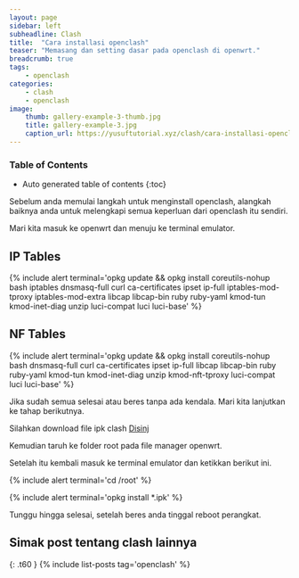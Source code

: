 ```yaml
---
layout: page
sidebar: left
subheadline: Clash
title:  "Cara installasi openclash"
teaser: "Memasang dan setting dasar pada openclash di openwrt."
breadcrumb: true
tags:
    - openclash
categories:
    - clash
    - openclash
image:
    thumb: gallery-example-3-thumb.jpg
    title: gallery-example-3.jpg
    caption_url: https://yusuftutorial.xyz/clash/cara-installasi-openclash/
---
```

### Table of Contents
*  Auto generated table of contents
{:toc}

Sebelum anda memulai langkah untuk menginstall openclash, alangkah baiknya anda untuk melengkapi semua keperluan dari openclash itu sendiri.

Mari kita masuk ke openwrt dan menuju ke terminal emulator.

## IP Tables

{% include alert terminal='opkg update && opkg install coreutils-nohup bash iptables dnsmasq-full curl ca-certificates ipset ip-full iptables-mod-tproxy iptables-mod-extra libcap libcap-bin ruby ruby-yaml kmod-tun kmod-inet-diag unzip luci-compat luci luci-base' %}

## NF Tables

{% include alert terminal='opkg update && opkg install coreutils-nohup bash dnsmasq-full curl ca-certificates ipset ip-full libcap libcap-bin ruby ruby-yaml kmod-tun kmod-inet-diag unzip kmod-nft-tproxy luci-compat luci luci-base' %}

Jika sudah semua selesai atau beres tanpa ada kendala. Mari kita lanjutkan ke tahap berikutnya.

Silahkan download file ipk clash [Disinj](https://github.com/vernesong/OpenClash/releases/download/v0.46.001-beta/luci-app-openclash_0.46.001-beta_all.ipk)

Kemudian taruh ke folder root pada file manager openwrt.

Setelah itu kembali masuk ke terminal emulator dan ketikkan berikut ini.

{% include alert terminal='cd /root' %}

{% include alert terminal='opkg install *.ipk' %}

Tunggu hingga selesai, setelah beres anda tinggal reboot perangkat.

## Simak post tentang clash lainnya
{: .t60 }
{% include list-posts tag='openclash' %}